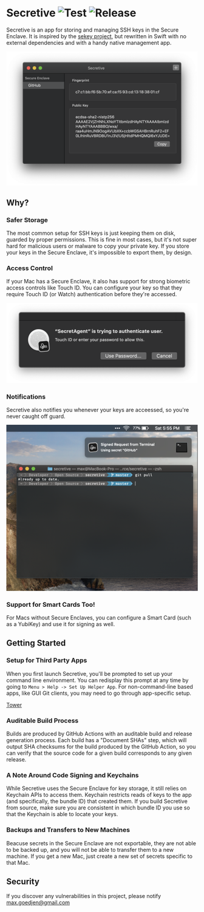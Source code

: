 # Secretive ![Test](https://github.com/maxgoedjen/secretive/workflows/Test/badge.svg) ![Release](https://github.com/maxgoedjen/secretive/workflows/Release/badge.svg)


Secretive is an app for storing and managing SSH keys in the Secure Enclave. It is inspired by the [sekey project](https://github.com/sekey/sekey), but rewritten in Swift with no external dependencies and with a handy native management app.

<img src="/.github/readme/app.png" alt="Screenshot of Secretive" width="600">


## Why?

### Safer Storage

The most common setup for SSH keys is just keeping them on disk, guarded by proper permissions. This is fine in most cases, but it's not super hard for malicious users or malware to copy your private key. If you store your keys in the Secure Enclave, it's impossible to export them, by design.

### Access Control

If your Mac has a Secure Enclave, it also has support for strong biometric access controls like Touch ID. You can configure your key so that they require Touch ID (or Watch) authentication before they're accessed.

<img src="/.github/readme/touchid.png" alt="Screenshot of Secretive authenticating with Touch ID">

### Notifications

Secretive also notifies you whenever your keys are acceessed, so you're never caught off guard.

<img src="/.github/readme/notification.png" alt="Screenshot of Secretive notifying the user">

### Support for Smart Cards Too!

For Macs without Secure Enclaves, you can configure a Smart Card (such as a YubiKey) and use it for signing as well.

## Getting Started

### Setup for Third Party Apps

When you first launch Secretive, you'll be prompted to set up your command line environment. You can redisplay this prompt at any time by going to `Menu > Help -> Set Up Helper App`.
For non-command-line based apps, like GUI Git clients, you may need to go through app-specific setup.

[Tower](https://www.git-tower.com/help/mac/integration/environment)


### Auditable Build Process

Builds are produced by GitHub Actions with an auditable build and release generation process. Each build has a "Document SHAs" step, which will output SHA checksums for the build produced by the GitHub Action, so you can verify that the source code for a given build corresponds to any given release.

### A Note Around Code Signing and Keychains

While Secretive uses the Secure Enclave for key storage, it still relies on Keychain APIs to access them. Keychain restricts reads of keys to the app (and specifically, the bundle ID) that created them. If you build Secretive from source, make sure you are consistent in which bundle ID you use so that the Keychain is able to locate your keys.

### Backups and Transfers to New Machines

Beacuse secrets in the Secure Enclave are not exportable, they are not able to be backed up, and you will not be able to transfer them to a new machine. If you get a new Mac, just create a new set of secrets specific to that Mac.

## Security

If you discover any vulnerabilities in this project, please notify max.goedjen@gmail.com
